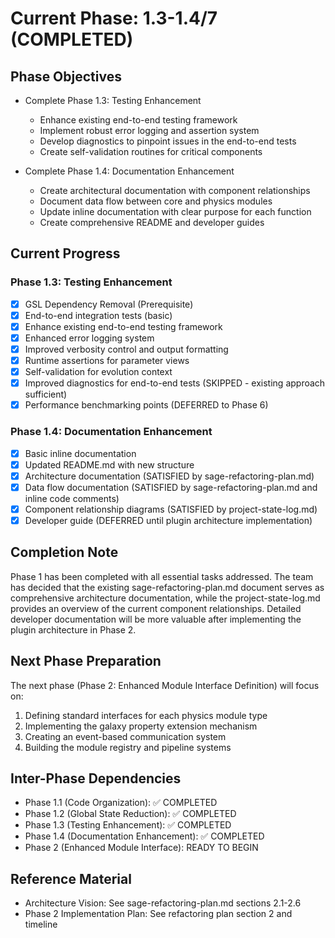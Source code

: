 <!-- Purpose: Current project phase context -->
<!-- Update Rules:
- 500-word limit! 
- Include: 
  • Phase objectives
  • Current progress as a checklist (keep short)
  • Next actions (more detail - 2-3 sentences)
  • Completion criteria 
  • Inter-phase dependencies
- At major phase completion archive as phase-[X].md and refresh for next phase
-->

# Current Phase: 1.3-1.4/7 (COMPLETED) 

## Phase Objectives
- Complete Phase 1.3: Testing Enhancement
  - Enhance existing end-to-end testing framework
  - Implement robust error logging and assertion system
  - Develop diagnostics to pinpoint issues in the end-to-end tests
  - Create self-validation routines for critical components

- Complete Phase 1.4: Documentation Enhancement
  - Create architectural documentation with component relationships
  - Document data flow between core and physics modules
  - Update inline documentation with clear purpose for each function
  - Create comprehensive README and developer guides

## Current Progress

### Phase 1.3: Testing Enhancement
- [x] GSL Dependency Removal (Prerequisite)
- [x] End-to-end integration tests (basic)
- [x] Enhance existing end-to-end testing framework
- [x] Enhanced error logging system
- [x] Improved verbosity control and output formatting
- [x] Runtime assertions for parameter views
- [x] Self-validation for evolution context
- [x] Improved diagnostics for end-to-end tests (SKIPPED - existing approach sufficient)
- [x] Performance benchmarking points (DEFERRED to Phase 6)

### Phase 1.4: Documentation Enhancement
- [x] Basic inline documentation
- [x] Updated README.md with new structure
- [x] Architecture documentation (SATISFIED by sage-refactoring-plan.md)
- [x] Data flow documentation (SATISFIED by sage-refactoring-plan.md and inline code comments)
- [x] Component relationship diagrams (SATISFIED by project-state-log.md)
- [x] Developer guide (DEFERRED until plugin architecture implementation)

## Completion Note
Phase 1 has been completed with all essential tasks addressed. The team has decided that the existing sage-refactoring-plan.md document serves as comprehensive architecture documentation, while the project-state-log.md provides an overview of the current component relationships. Detailed developer documentation will be more valuable after implementing the plugin architecture in Phase 2.

## Next Phase Preparation
The next phase (Phase 2: Enhanced Module Interface Definition) will focus on:
1. Defining standard interfaces for each physics module type
2. Implementing the galaxy property extension mechanism
3. Creating an event-based communication system
4. Building the module registry and pipeline systems

## Inter-Phase Dependencies
- Phase 1.1 (Code Organization): ✅ COMPLETED
- Phase 1.2 (Global State Reduction): ✅ COMPLETED
- Phase 1.3 (Testing Enhancement): ✅ COMPLETED
- Phase 1.4 (Documentation Enhancement): ✅ COMPLETED
- Phase 2 (Enhanced Module Interface): READY TO BEGIN

## Reference Material
- Architecture Vision: See sage-refactoring-plan.md sections 2.1-2.6
- Phase 2 Implementation Plan: See refactoring plan section 2 and timeline